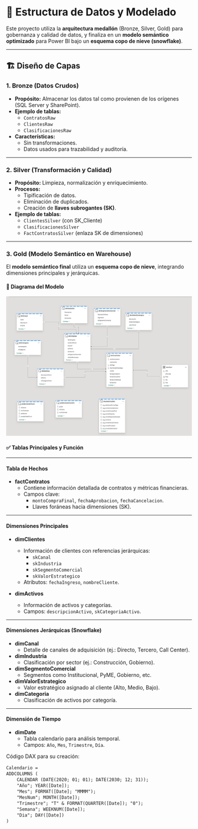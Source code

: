 # 📂 Estructura de Datos y Modelado

Este proyecto utiliza la **arquitectura medallón** (Bronze, Silver, Gold) para gobernanza y calidad de datos, y finaliza en un **modelo semántico optimizado** para Power BI bajo un **esquema copo de nieve (snowflake)**.

---

## 🏗 Diseño de Capas

### **1. Bronze (Datos Crudos)**
- **Propósito:** Almacenar los datos tal como provienen de los orígenes (SQL Server y SharePoint).
- **Ejemplo de tablas:**
  - `ContratosRaw`
  - `ClientesRaw`
  - `ClasificacionesRaw`
- **Características:**
  - Sin transformaciones.
  - Datos usados para trazabilidad y auditoría.

---

### **2. Silver (Transformación y Calidad)**
- **Propósito:** Limpieza, normalización y enriquecimiento.
- **Procesos:**
  - Tipificación de datos.
  - Eliminación de duplicados.
  - Creación de **llaves subrogantes (SK)**.
- **Ejemplo de tablas:**
  - `ClientesSilver` (con SK_Cliente)
  - `ClasificacionesSilver`
  - `FactContratosSilver` (enlaza SK de dimensiones)

---

### **3. Gold (Modelo Semántico en Warehouse)**
El **modelo semántico final** utiliza un **esquema copo de nieve**, integrando dimensiones principales y jerárquicas.

#### 📐 Diagrama del Modelo
![Modelo Semántico](/assets/diagramas/modelo-semantico.png)

#### ✅ Tablas Principales y Función

---

#### **Tabla de Hechos**
- **factContratos**
  - Contiene información detallada de contratos y métricas financieras.
  - Campos clave:
    - `montoCompraFinal`, `fechaAprobacion`, `fechaCancelacion`.
    - Llaves foráneas hacia dimensiones (SK).

---

#### **Dimensiones Principales**
- **dimClientes**
  - Información de clientes con referencias jerárquicas:
    - `skCanal`
    - `skIndustria`
    - `skSegmentoComercial`
    - `skValorEstrategico`
  - Atributos: `fechaIngreso`, `nombreCliente`.

- **dimActivos**
  - Información de activos y categorías.
  - Campos: `descripcionActivo`, `skCategoriaActivo`.

---

#### **Dimensiones Jerárquicas (Snowflake)**
- **dimCanal**
  - Detalle de canales de adquisición (ej.: Directo, Tercero, Call Center).
- **dimIndustria**
  - Clasificación por sector (ej.: Construcción, Gobierno).
- **dimSegmentoComercial**
  - Segmentos como Institucional, PyME, Gobierno, etc.
- **dimValorEstrategico**
  - Valor estratégico asignado al cliente (Alto, Medio, Bajo).
- **dimCategoria**
  - Clasificación de activos por categoría.

---

#### **Dimensión de Tiempo**
- **dimDate**
  - Tabla calendario para análisis temporal.
  - Campos: `Año`, `Mes`, `Trimestre`, `Día`.

Código DAX para su creación:
```DAX
Calendario =
ADDCOLUMNS (
    CALENDAR (DATE(2020; 01; 01); DATE(2030; 12; 31));
    "Año"; YEAR([Date]);
    "Mes"; FORMAT([Date]; "MMMM");
    "MesNum"; MONTH([Date]);
    "Trimestre"; "T" & FORMAT(QUARTER([Date]); "0");
    "Semana"; WEEKNUM([Date]);
    "Dia"; DAY([Date])
)
